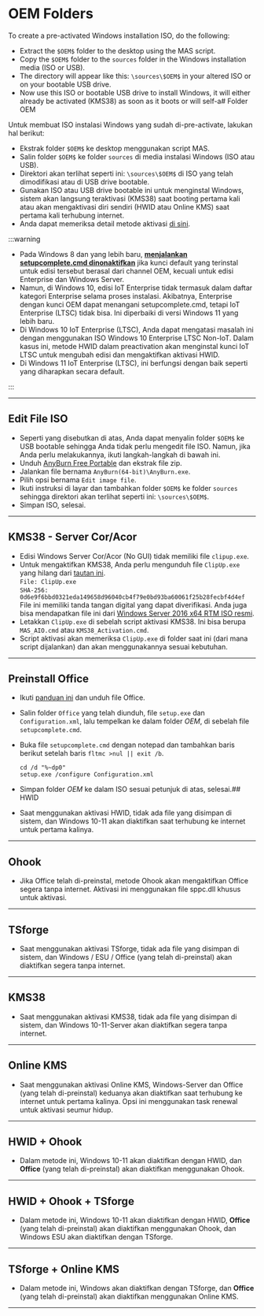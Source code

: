 # OEM Folders

To create a pre-activated Windows installation ISO, do the following:
-   Extract the `$OEM$` folder to the desktop using the MAS script.
-   Copy the `$OEM$` folder to the `sources` folder in the Windows installation media (ISO or USB).
-   The directory will appear like this: `\sources\$OEM$` in your altered ISO or on your bootable USB drive.
-   Now use this ISO or bootable USB drive to install Windows, it will either already be activated (KMS38) as soon as it boots or will self-a# Folder OEM

Untuk membuat ISO instalasi Windows yang sudah di-pre-activate, lakukan hal berikut:
- Ekstrak folder `$OEM$` ke desktop menggunakan script MAS.
- Salin folder `$OEM$` ke folder `sources` di media instalasi Windows (ISO atau USB).
- Direktori akan terlihat seperti ini: `\sources\$OEM$` di ISO yang telah dimodifikasi atau di USB drive bootable.
- Gunakan ISO atau USB drive bootable ini untuk menginstal Windows, sistem akan langsung teraktivasi (KMS38) saat booting pertama kali atau akan mengaktivasi diri sendiri (HWID atau Online KMS) saat pertama kali terhubung internet.
- Anda dapat memeriksa detail metode aktivasi [di sini](intro.md).

:::warning

- Pada Windows 8 dan yang lebih baru, [**menjalankan setupcomplete.cmd dinonaktifkan**](https://learn.microsoft.com/en-us/windows-hardware/manufacture/desktop/add-a-custom-script-to-windows-setup?view=windows-11#windows-setup-scripts) jika kunci default yang terinstal untuk edisi tersebut berasal dari channel OEM, kecuali untuk edisi Enterprise dan Windows Server.
- Namun, di Windows 10, edisi IoT Enterprise tidak termasuk dalam daftar kategori Enterprise selama proses instalasi. Akibatnya, Enterprise dengan kunci OEM dapat menangani setupcomplete.cmd, tetapi IoT Enterprise (LTSC) tidak bisa. Ini diperbaiki di versi Windows 11 yang lebih baru.
- Di Windows 10 IoT Enterprise (LTSC), Anda dapat mengatasi masalah ini dengan menggunakan ISO Windows 10 Enterprise LTSC Non-IoT. Dalam kasus ini, metode HWID dalam preactivation akan menginstal kunci IoT LTSC untuk mengubah edisi dan mengaktifkan aktivasi HWID.  
- Di Windows 11 IoT Enterprise (LTSC), ini berfungsi dengan baik seperti yang diharapkan secara default.

:::

------------------------------------------------------------------------

## Edit File ISO

- Seperti yang disebutkan di atas, Anda dapat menyalin folder `$OEM$` ke USB bootable sehingga Anda tidak perlu mengedit file ISO. Namun, jika Anda perlu melakukannya, ikuti langkah-langkah di bawah ini.
- Unduh [AnyBurn Free Portable](https://www.anyburn.com/download.php) dan ekstrak file zip.
- Jalankan file bernama `AnyBurn(64-bit)\AnyBurn.exe`.
- Pilih opsi bernama `Edit image file`.
- Ikuti instruksi di layar dan tambahkan folder `$OEM$` ke folder `sources` sehingga direktori akan terlihat seperti ini: `\sources\$OEM$`.
- Simpan ISO, selesai.

------------------------------------------------------------------------

## KMS38 - Server Cor/Acor

- Edisi Windows Server Cor/Acor (No GUI) tidak memiliki file `clipup.exe`.
- Untuk mengaktifkan KMS38, Anda perlu mengunduh file `ClipUp.exe` yang hilang dari [tautan ini](https://app.box.com/s/cwoxub9tqyowhnyva6ign6qnogb6vk0o).  
  `File: ClipUp.exe`  
  `SHA-256: 0d6e9f6bbd0321eda149658d96040cb4f79e0bd93ba60061f25b28fecbf4d4ef`  
  File ini memiliki tanda tangan digital yang dapat diverifikasi. Anda juga bisa mendapatkan file ini dari [Windows Server 2016 x64 RTM ISO resmi](https://download.microsoft.com/download/1/6/F/16FA20E6-4662-482A-920B-1A45CF5AAE3C/14393.0.160715-1616.RS1_RELEASE_SERVER_EVAL_X64FRE_EN-US.ISO).
- Letakkan `ClipUp.exe` di sebelah script aktivasi KMS38. Ini bisa berupa `MAS_AIO.cmd` atau `KMS38_Activation.cmd`.
- Script aktivasi akan memeriksa `ClipUp.exe` di folder saat ini (dari mana script dijalankan) dan akan menggunakannya sesuai kebutuhan.

------------------------------------------------------------------------

## Preinstall Office

- Ikuti [panduan ini](https://gravesoft.dev/office_c2r_custom) dan unduh file Office.
- Salin folder `Office` yang telah diunduh, file `setup.exe` dan `Configuration.xml`, lalu tempelkan ke dalam folder $OEM$, di sebelah file `setupcomplete.cmd`.
- Buka file `setupcomplete.cmd` dengan notepad dan tambahkan baris berikut setelah baris `fltmc >nul || exit /b`.
	```
	cd /d "%~dp0"
	setup.exe /configure Configuration.xml
	```
- Simpan folder $OEM$ ke dalam ISO sesuai petunjuk di atas, selesai.## HWID

- Saat menggunakan aktivasi HWID, tidak ada file yang disimpan di sistem, dan Windows 10-11 akan diaktifkan saat terhubung ke internet untuk pertama kalinya.

------------------------------------------------------------------------

## Ohook

- Jika Office telah di-preinstal, metode Ohook akan mengaktifkan Office segera tanpa internet. Aktivasi ini menggunakan file sppc.dll khusus untuk aktivasi.

------------------------------------------------------------------------

## TSforge

- Saat menggunakan aktivasi TSforge, tidak ada file yang disimpan di sistem, dan Windows / ESU / Office (yang telah di-preinstal) akan diaktifkan segera tanpa internet.

------------------------------------------------------------------------

## KMS38

- Saat menggunakan aktivasi KMS38, tidak ada file yang disimpan di sistem, dan Windows 10-11-Server akan diaktifkan segera tanpa internet.

------------------------------------------------------------------------

## Online KMS

- Saat menggunakan aktivasi Online KMS, Windows-Server dan Office (yang telah di-preinstal) keduanya akan diaktifkan saat terhubung ke internet untuk pertama kalinya. Opsi ini menggunakan task renewal untuk aktivasi seumur hidup.

------------------------------------------------------------------------

## HWID + Ohook

- Dalam metode ini, Windows 10-11 akan diaktifkan dengan HWID, dan **Office** (yang telah di-preinstal) akan diaktifkan menggunakan Ohook.

------------------------------------------------------------------------

## HWID + Ohook + TSforge

- Dalam metode ini, Windows 10-11 akan diaktifkan dengan HWID, **Office** (yang telah di-preinstal) akan diaktifkan menggunakan Ohook, dan Windows ESU akan diaktifkan dengan TSforge.

------------------------------------------------------------------------

## TSforge + Online KMS

- Dalam metode ini, Windows akan diaktifkan dengan TSforge, dan **Office** (yang telah di-preinstal) akan diaktifkan menggunakan Online KMS.

------------------------------------------------------------------------